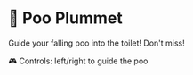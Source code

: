 # 💩 Poo Plummet

Guide your falling poo into the toilet! Don't miss!

🎮 Controls: left/right to guide the poo

